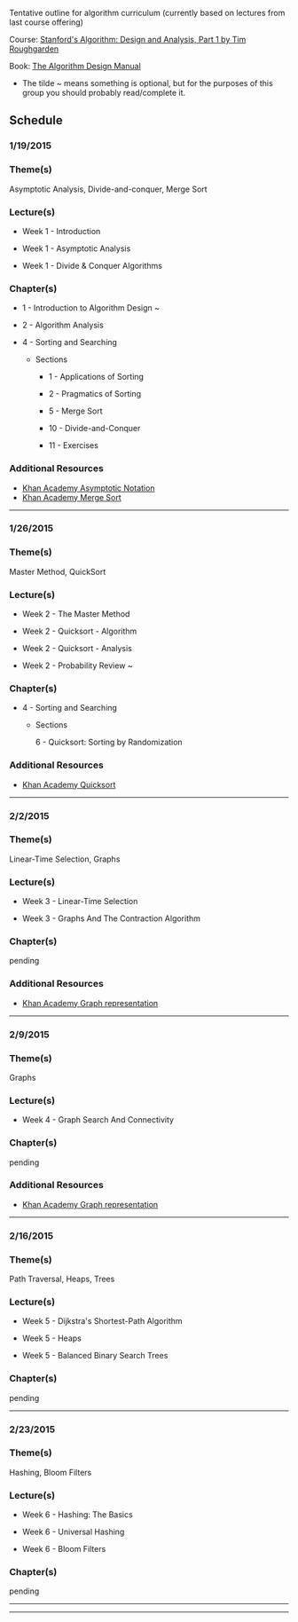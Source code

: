 Tentative outline for algorithm curriculum (currently based on lectures from last course offering)

Course: [Stanford's Algorithm: Design and Analysis, Part 1 by Tim Roughgarden](https://www.coursera.org/course/algo)

Book: [The Algorithm Design Manual](http://www.algorist.com/)

* The tilde ~ means something is optional, but for the purposes of this group you should probably read/complete it.

## Schedule

### 1/19/2015

### Theme(s)
Asymptotic Analysis, Divide-and-conquer, Merge Sort

### Lecture(s)
- Week 1 - Introduction

- Week 1 - Asymptotic Analysis

- Week 1 - Divide & Conquer Algorithms

### Chapter(s)
- 1 - Introduction to Algorithm Design ~

- 2 - Algorithm Analysis

- 4 - Sorting and Searching

    - Sections

        - 1 - Applications of Sorting

        - 2 - Pragmatics of Sorting

        - 5 - Merge Sort

        - 10 - Divide-and-Conquer

        - 11 - Exercises

### Additional Resources
- [Khan Academy Asymptotic Notation](https://www.khanacademy.org/computing/computer-science/algorithms/asymptotic-notation/a/asymptotic-notation)
- [Khan Academy Merge Sort](https://www.khanacademy.org/computing/computer-science/algorithms/merge-sort/a/divide-and-conquer-algorithms)
***

### 1/26/2015

### Theme(s)
Master Method, QuickSort

### Lecture(s)
- Week 2 - The Master Method

- Week 2 - Quicksort - Algorithm

- Week 2 - Quicksort - Analysis

- Week 2 - Probability Review ~

### Chapter(s)
- 4 - Sorting and Searching

    - Sections

        6 - Quicksort: Sorting by Randomization

### Additional Resources
- [Khan Academy Quicksort](https://www.khanacademy.org/computing/computer-science/algorithms/quick-sort/a/overview-of-quicksort)
***

### 2/2/2015

### Theme(s)
Linear-Time Selection, Graphs

### Lecture(s)
- Week 3 - Linear-Time Selection

- Week 3 - Graphs And The Contraction Algorithm

### Chapter(s)
pending

### Additional Resources
- [Khan Academy Graph representation](https://www.khanacademy.org/computing/computer-science/algorithms/graph-representation/a/describing-graphs)
***

### 2/9/2015

### Theme(s)
Graphs

### Lecture(s)
- Week 4 - Graph Search And Connectivity

### Chapter(s)
pending

### Additional Resources
- [Khan Academy Graph representation](https://www.khanacademy.org/computing/computer-science/algorithms/graph-representation/a/describing-graphs)
***

### 2/16/2015

### Theme(s)
Path Traversal, Heaps, Trees

### Lecture(s)
- Week 5 - Dijkstra's Shortest-Path Algorithm

- Week 5 - Heaps

- Week 5 - Balanced Binary Search Trees

### Chapter(s)
pending

***
### 2/23/2015

### Theme(s)
Hashing, Bloom Filters

### Lecture(s)
- Week 6 - Hashing: The Basics

- Week 6 - Universal Hashing

- Week 6 - Bloom Filters

### Chapter(s)
pending

***
***
